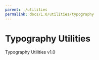 ```yaml
---
parent: ./utilities
permalink: docs/1.0/utilities/typography
---
```


# Typography Utilities

Typography Utilities v1.0
